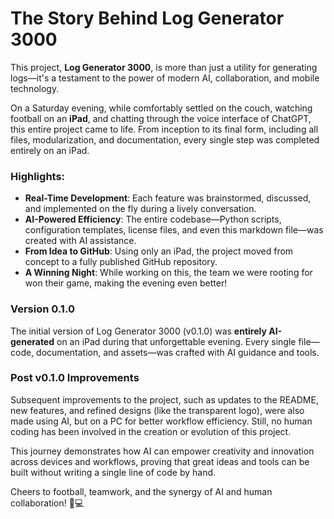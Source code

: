 
# The Story Behind Log Generator 3000

This project, **Log Generator 3000**, is more than just a utility for generating logs—it's a testament to the power of modern AI, collaboration, and mobile technology.

On a Saturday evening, while comfortably settled on the couch, watching football on an **iPad**, and chatting through the voice interface of ChatGPT, this entire project came to life. From inception to its final form, including all files, modularization, and documentation, every single step was completed entirely on an iPad.

### Highlights:
- **Real-Time Development**: Each feature was brainstormed, discussed, and implemented on the fly during a lively conversation.
- **AI-Powered Efficiency**: The entire codebase—Python scripts, configuration templates, license files, and even this markdown file—was created with AI assistance.
- **From Idea to GitHub**: Using only an iPad, the project moved from concept to a fully published GitHub repository.
- **A Winning Night**: While working on this, the team we were rooting for won their game, making the evening even better!

### Version 0.1.0

The initial version of Log Generator 3000 (v0.1.0) was **entirely AI-generated** on an iPad during that unforgettable evening. Every single file—code, documentation, and assets—was crafted with AI guidance and tools.

### Post v0.1.0 Improvements

Subsequent improvements to the project, such as updates to the README, new features, and refined designs (like the transparent logo), were also made using AI, but on a PC for better workflow efficiency. Still, no human coding has been involved in the creation or evolution of this project.

This journey demonstrates how AI can empower creativity and innovation across devices and workflows, proving that great ideas and tools can be built without writing a single line of code by hand.

Cheers to football, teamwork, and the synergy of AI and human collaboration! 🏈💻
